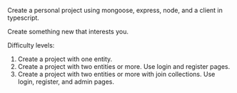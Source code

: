 Create a personal project using mongoose, express, node, and a client in typescript.

Create something new that interests you.

Difficulty levels:
1. Create a project with one entity.
2. Create a project with two entities or more. Use login and register pages.
3. Create a project with two entities or more with join collections. Use login, register, and admin pages.